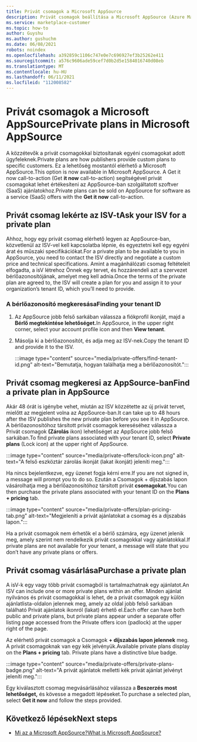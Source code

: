 ```yaml
---
title: Privát csomagok a Microsoft AppSource
description: Privát csomagok beállítása a Microsoft AppSource (Azure Marketplace).
ms.service: marketplace-customer
ms.topic: how-to
author: Guyshu
ms.author: gushuchm
ms.date: 06/08/2021
robots: noindex
ms.openlocfilehash: a392859c1106c747e0e7c696927ef3b25262e411
ms.sourcegitcommit: a576c9606ade59cef7d0b2d5e1584016740d08eb
ms.translationtype: MT
ms.contentlocale: hu-HU
ms.lasthandoff: 06/11/2021
ms.locfileid: "112008582"
---
```

# <a name="private-plans-in-microsoft-appsource"></a><span data-ttu-id="7bc33-103">Privát csomagok a Microsoft AppSource</span><span class="sxs-lookup"><span data-stu-id="7bc33-103">Private plans in Microsoft AppSource</span></span>

<span data-ttu-id="7bc33-104">A közzétevők a privát csomagokkal biztosítanak egyéni csomagokat adott ügyfeleknek.</span><span class="sxs-lookup"><span data-stu-id="7bc33-104">Private plans are how publishers provide custom plans to specific customers.</span></span> <span data-ttu-id="7bc33-105">Ez a lehetőség mostantól elérhető a Microsoft AppSource.</span><span class="sxs-lookup"><span data-stu-id="7bc33-105">This option is now available in Microsoft AppSource.</span></span> <span data-ttu-id="7bc33-106">A Get it now call-to-action (Get **it now** call-to-action) segítségével privát csomagokat lehet értékesíteni az AppSource-ban szolgáltatott szoftver (SaaS) ajánlatokhoz.</span><span class="sxs-lookup"><span data-stu-id="7bc33-106">Private plans can be sold on AppSource for software as a service (SaaS) offers with the **Get it now** call-to-action.</span></span>

## <a name="ask-your-isv-for-a-private-plan"></a><span data-ttu-id="7bc33-107">Privát csomag lekérte az ISV-t</span><span class="sxs-lookup"><span data-stu-id="7bc33-107">Ask your ISV for a private plan</span></span>

<span data-ttu-id="7bc33-108">Ahhoz, hogy egy privát csomag elérhető legyen az AppSource-ban, közvetlenül az ISV-vel kell kapcsolatba lépnie, és egyeztetni kell egy egyéni árat és műszaki specifikációkat.</span><span class="sxs-lookup"><span data-stu-id="7bc33-108">For a private plan to be available to you in AppSource, you need to contact the ISV directly and negotiate a custom price and technical specifications.</span></span> <span data-ttu-id="7bc33-109">Amint a magánhálózati csomag feltételeit elfogadta, a isV létrehoz Önnek egy tervet, és hozzárendeli azt a szervezet bérlőazonosítójának, amelyet meg kell adnia.</span><span class="sxs-lookup"><span data-stu-id="7bc33-109">Once the terms of the private plan are agreed to, the ISV will create a plan for you and assign it to your organization’s tenant ID, which you’ll need to provide.</span></span>

### <a name="finding-your-tenant-id"></a><span data-ttu-id="7bc33-110">A bérlőazonosító megkeresása</span><span class="sxs-lookup"><span data-stu-id="7bc33-110">Finding your tenant ID</span></span>

1. <span data-ttu-id="7bc33-111">Az AppSource jobb felső sarkában válassza a fiókprofil ikonját, majd a **Bérlő megtekintése lehetőséget.**</span><span class="sxs-lookup"><span data-stu-id="7bc33-111">In AppSource, in the upper right corner, select your account profile icon and then **View tenant**.</span></span>
2. <span data-ttu-id="7bc33-112">Másolja ki a bérlőazonosítót, és adja meg az ISV-nek.</span><span class="sxs-lookup"><span data-stu-id="7bc33-112">Copy the tenant ID and provide it to the ISV.</span></span>

    :::image type="content" source="media/private-offers/find-tenant-id.png" alt-text="Bemutatja, hogyan találhatja meg a bérlőazonosítót.":::

## <a name="find-a-private-plan-in-appsource"></a><span data-ttu-id="7bc33-114">Privát csomag megkeresi az AppSource-ban</span><span class="sxs-lookup"><span data-stu-id="7bc33-114">Find a private plan in AppSource</span></span>

<span data-ttu-id="7bc33-115">Akár 48 órát is igénybe vehet, miután az ISV közzétette az új privát tervet, mielőtt az megjelent volna az AppSource-ban.</span><span class="sxs-lookup"><span data-stu-id="7bc33-115">It can take up to 48 hours after the ISV publishes the new private plan before you see it in AppSource.</span></span> <span data-ttu-id="7bc33-116">A bérlőazonosítóhoz társított privát csomagok kereséséhez válassza a Privát csomagok **(Zárolás** ikon) lehetőséget az AppSource jobb felső sarkában.</span><span class="sxs-lookup"><span data-stu-id="7bc33-116">To find private plans associated with your tenant ID, select **Private plans** (Lock icon) at the upper right of AppSource.</span></span>

:::image type="content" source="media/private-offers/lock-icon.png" alt-text="A felső eszköztár zárolás ikonját (lakat ikonját) jeleníti meg.":::

<span data-ttu-id="7bc33-118">Ha nincs bejelentkezve, egy üzenet fogja kérni erre.</span><span class="sxs-lookup"><span data-stu-id="7bc33-118">If you are not signed in, a message will prompt you to do so.</span></span> <span data-ttu-id="7bc33-119">Ezután a Csomagok + díjszabás lapon vásárolhatja meg a bérlőazonosítóhoz társított privát **csomagokat.**</span><span class="sxs-lookup"><span data-stu-id="7bc33-119">You can then purchase the private plans associated with your tenant ID on the **Plans + pricing** tab.</span></span>

:::image type="content" source="media/private-offers/plan-pricing-tab.png" alt-text="Megjeleníti a privát ajánlatokat a csomag és a díjszabás lapon.":::

<span data-ttu-id="7bc33-121">Ha a privát csomagok nem érhetők el a bérlő számára, egy üzenet jelenik meg, amely szerint nem rendelkezik privát csomagokkal vagy ajánlatokkal.</span><span class="sxs-lookup"><span data-stu-id="7bc33-121">If private plans are not available for your tenant, a message will state that you don’t have any private plans or offers.</span></span>

## <a name="purchase-a-private-plan"></a><span data-ttu-id="7bc33-122">Privát csomag vásárlása</span><span class="sxs-lookup"><span data-stu-id="7bc33-122">Purchase a private plan</span></span>

<span data-ttu-id="7bc33-123">A isV-k egy vagy több privát csomagból is tartalmazhatnak egy ajánlatot.</span><span class="sxs-lookup"><span data-stu-id="7bc33-123">An ISV can include one or more private plans within an offer.</span></span> <span data-ttu-id="7bc33-124">Minden ajánlat nyilvános és privát csomagokkal is lehet, de a privát csomagok egy külön ajánlatlista-oldalon jelennek meg, amely az oldal jobb felső sarkában található Privát ajánlatok ikonról (lakat) érhető el.</span><span class="sxs-lookup"><span data-stu-id="7bc33-124">Each offer can have both public and private plans, but private plans appear under a separate offer listing page accessed from the Private offers icon (padlock) at the upper right of the page.</span></span>

<span data-ttu-id="7bc33-125">Az elérhető privát csomagok a Csomagok **+ díjszabás lapon jelennek** meg. A privát csomagoknak van egy kék jelvényük.</span><span class="sxs-lookup"><span data-stu-id="7bc33-125">Available private plans display on the **Plans + pricing** tab. Private plans have a distinctive blue badge.</span></span>

:::image type="content" source="media/private-offers/private-plans-badge.png" alt-text="A privát ajánlatok melletti kék privát ajánlat jelvényt jeleníti meg.":::

<span data-ttu-id="7bc33-127">Egy kiválasztott csomag megvásárlásához válassza a **Beszerzés most lehetőséget,** és kövesse a megadott lépéseket.</span><span class="sxs-lookup"><span data-stu-id="7bc33-127">To purchase a selected plan, select **Get it now** and follow the steps provided.</span></span>

## <a name="next-steps"></a><span data-ttu-id="7bc33-128">Következő lépések</span><span class="sxs-lookup"><span data-stu-id="7bc33-128">Next steps</span></span>

- [<span data-ttu-id="7bc33-129">Mi az a Microsoft AppSource?</span><span class="sxs-lookup"><span data-stu-id="7bc33-129">What is Microsoft AppSource?</span></span>](appsource-overview.md)
